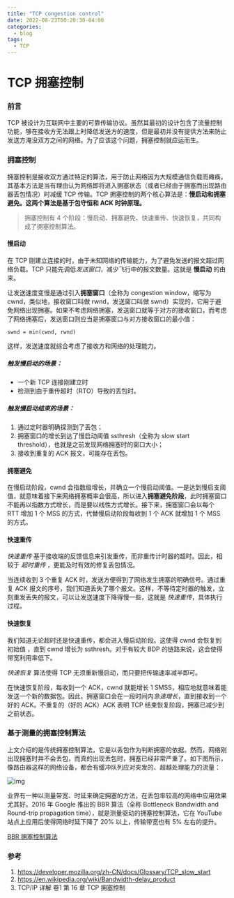 ```yaml
---
title: "TCP congestion control"
date: 2022-08-23T00:20:30-04:00
categories:
  - blog
tags:
  - TCP
---
```


# TCP 拥塞控制



### 前言

TCP 被设计为互联网中主要的可靠传输协议。虽然其最初的设计包含了流量控制功能，够在接收方无法跟上时降低发送方的速度，但是最初并没有提供方法来防止发送方淹没双方之间的网络。为了应该这个问题，拥塞控制就应运而生。

### 拥塞控制

拥塞控制是接收双方通过特定的算法，用于防止网络因为大规模通信负载而瘫痪。其基本方法是当有理由认为网络即将进入拥塞状态（或者已经由于拥塞而出现路由器丢包情况）时减缓 TCP 传输。TCP 拥塞控制的两个核心算法是：**慢启动和拥塞避免。这两个算法是基于包守恒和 ACK 时钟原理。**

> 拥塞控制有 4 个阶段：慢启动、拥塞避免、快速重传、快速恢复，共同构成了拥塞控制算法。

#### 慢启动

在 TCP 刚建立连接的时，由于未知网络的传输能力，为了避免发送的报文超过网络负载。TCP 只能先调低*发送窗口*，减少飞行中的报文数量。这就是 **慢启动** 的由来。

让发送速度变慢是通过引入**拥塞窗口**（全称为 congestion window，缩写为 cwnd，类似地，接收窗口叫做 rwnd，发送窗口叫做 swnd）实现的，它用于避免网络出现拥塞。如果不考虑网络拥塞，发送窗口就等于对方的接收窗口，而考虑了网络拥塞后，发送窗口则应当是拥塞窗口与对方接收窗口的最小值：

```
swnd = min(cwnd, rwnd)
```

这样，发送速度就综合考虑了接收方和网络的处理能力。

##### 触发慢启动的场景：

- 一个新 TCP 连接刚建立时
- 检测到由于重传超时（RTO）导致的丢包时。

##### 触发慢启动结束的场景：

1. 通过定时器明确探测到了丢包；
2. 拥塞窗口的增长到达了慢启动阈值 ssthresh（全称为 slow start threshold），也就是之前发现网络拥塞时的窗口大小；
3. 接收到重复的 ACK 报文，可能存在丢包。



#### 拥塞避免

在慢启动阶段，cwnd 会指数级增长，并确立一个慢启动阈值。一是达到慢启支阈值，就意味着接下来网络拥塞概率会很高，所以进入**拥塞避免阶段**，此时拥塞窗口不能再以指数方式增长，而是要以线性方式增长。接下来，拥塞窗口会以每个 RTT 增加 1 个 MSS 的方式，代替慢启动阶段每收到 1 个 ACK 就增加 1 个 MSS 的方式。

#### 快速重传

*快速重传* 基于接收端的反馈信息来引发重传，而非重传计时器的超时。因此，相较于 *超时重传* ，更能及时有效的修复丢包情况。

当连续收到 3 个重复 ACK 时，发送方便得到了网络发生拥塞的明确信号。通过重复 ACK 报文的序号，我们知道丢失了哪个报文。这样，不等待定时器的触发，立刻重发丢失的报文，可以让发送速度下降得慢一些，这就是 *快速重传*，具体执行过程。

#### 快速恢复

我们知道无论超时还是快速重传，都会进入慢启动阶段。这使得 cwnd 会恢复到初始值 ，直到 cwnd 增长为 ssthresh。对于有较大 BDP 的链路来说，这会使得带宽利用率低下。

*快速恢复* 算法使得 TCP 无须重新慢启动，而只要把传输速率减半即可。

在快速恢复阶段，每收到一个 ACK，cwnd 就能增长 1 SMSS，相应地就意味着能发送一个新的数据包。因此，拥塞窗口会在一段时间内*急速增长*，直到接收到一个好的 ACK。不重复的（好的 ACK）ACK 表明 TCP 结束恢复阶段，拥塞已减少到之前状态。



### 基于测量的拥塞控制算法

上文介绍的是传统拥塞控制算法，它是以丢包作为判断拥塞的依据。然而，网络刚出现拥塞时并不会丢包，而真的出现丢包时，拥塞已经非常严重了。如下图所示，像路由器这样的网络设备，都会有缓冲队列应对突发的、超越处理能力的流量：

![img](https://static001.geekbang.org/resource/image/47/85/4732f8f97aefcb26334f4e7d1d096185.png?wh=957*532)

业界有一种以测量带宽、时延来确定拥塞的方法，在丢包率较高的网络中应用效果尤其好。2016 年 Google 推出的 BBR 算法（全称 Bottleneck Bandwidth and Round-trip propagation time），就是测量驱动的拥塞控制算法，它在 YouTube 站点上应用后使得网络时延下降了 20% 以上，传输带宽也有 5% 左右的提升。

[BBR 拥塞控制算法](https://www.taohui.tech/2019/08/07/%E7%BD%91%E7%BB%9C%E5%8D%8F%E8%AE%AE/%E4%B8%80%E6%96%87%E8%A7%A3%E9%87%8A%E6%B8%85%E6%A5%9Agoogle-bbr%E6%8B%A5%E5%A1%9E%E6%8E%A7%E5%88%B6%E7%AE%97%E6%B3%95%E5%8E%9F%E7%90%86/)

### 参考

1. https://developer.mozilla.org/zh-CN/docs/Glossary/TCP_slow_start
2. https://en.wikipedia.org/wiki/Bandwidth-delay_product
3. TCP/IP 详解 卷1 第 16 章 TCP 拥塞控制